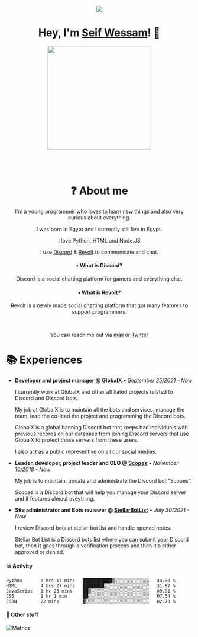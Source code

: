 <div align="center">
<img src="https://media.discordapp.net/attachments/264445053596991498/900054843534757988/output-onlinegiftools.gif">
</div>
  
<div align="center">

<h1>Hey, I'm <a href="https://scoopydev.xyz" target="_blank">Seif Wessam</a>! 👋</h1>
  <img src="https://lanyard-profile-readme.vercel.app/api/510736807999307786" height="280">
</div>
<br>
<br>
<br>

<h1 align="center"> ❓ About me</h1>
<p align="center">I'm a young programmer who loves to learn new things and also very curious about everything.</p>
<p align="center">I was born in Egypt and I currently still live in Egypt.</p>
<p align="center">I love Python, HTML and Node.JS</p>
<p align="center">I use <a href="https://discord.com" target="_blank">Discord</a> & <a href="https://revolt.chat" target="_blank">Revolt</a> to communicate and chat.</p>
<h4 align="center">• What is Discord?</h4>
<p align="center">Discord is a social chatting platform for gamers and everything else.</p>
<h4 align="center">• What is Revolt?</h4>
<p align="center">Revolt is a newly made social chatting platform that got many features to support programmers.</p>
<br>
<p align="center">You can reach me out via <a href="mailto:seif.wessam66@gmail.com">mail</a> or <a href="https://twitter.com/ScopesCodez" target="_blank">Twitter</a></p>

# 📚 Experiences  

- **Developer and project manager @ [GlobalX](https://globalx-bot.xyz)** • *September 25/2021 - Now*

    I currently work at GlobalX and other affiliated projects related to Discord and Discord bots.
    
    My job at GlobalX is to maintain all the bots and services, manage the team, lead the co-lead the project and programming the Discord bots.
    
    GlobalX is a global banning Discord bot that keeps bad individuals with previous records on our database from joining Discord servers that use GlobalX to protect those servers from these users.
    
    I also act as a public representive on all our social medias.
    
- **Leader, developer, project leader and CEO @ [Scopes](https://scopes.cf)** • *November 10/2018 - Now*

  My job is to maintain, update and administrate the Discord bot "Scopes".
  
  Scopes is a Discord bot that will help you manage your Discord server and it features almost eveything.
  
- **Site administrator and Bots reviewer @ [StellarBotList](https://stellarbotlist.com)** • *July 30/2021 - Now*

  I review Discord bots at stellar bot list and handle opened notes.
  
  Stellar Bot List is a Discord bots list where you can submit your Discord bot, then it goes through a verification process and then it's either approved or denied.

#### 📊 Activity

<!--START_SECTION:waka-->
```text
Python       6 hrs 17 mins   ███████████▒░░░░░░░░░░░░░   44.90 % 
HTML         4 hrs 27 mins   ████████░░░░░░░░░░░░░░░░░   31.87 % 
JavaScript   1 hr 23 mins    ██▒░░░░░░░░░░░░░░░░░░░░░░   09.91 % 
CSS          1 hr 1 min      ██░░░░░░░░░░░░░░░░░░░░░░░   07.34 % 
JSON         22 mins         ▓░░░░░░░░░░░░░░░░░░░░░░░░   02.73 % 
```
<!--END_SECTION:waka-->

#### 🌟 Other stuff
![Metrics](https://metrics.lecoq.io/ScopesCodez?template=classic&repositories=10&repositories.batch=10&base.header=0&base.activity=0&base.community=0&base.repositories=0&base.metadata=0&tweets=1&repositories=1&repositories=10&repositories.batch=10&repositories.forks=false&repositories.affiliations=owner&repositories.featured=ScopesCodez%2Fdiscordpy-cogs%2C%20ScopesCodez%2Fdiscordpy-pagination%2C%20ScopesCodez%2Fdiscordpy-eval-command&tweets.attachments=true&tweets.limit=3&tweets.user=ScopesCodez&config.timezone=Africa%2FCairo)
